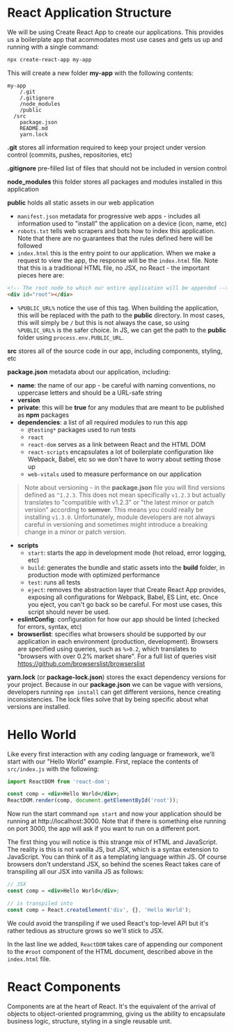 # React Application Structure

We will be using Create React App to create our applications. This provides us a boilerplate app that acommodates most use cases and gets us up and running with a single command:

```sh
npx create-react-app my-app
```

This will create a new folder **my-app** with the following contents:

```
my-app
	/.git
	/.gitignore
	/node_modules
	/public
  /src
	package.json
	README.md
	yarn.lock
```

 **.git** stores all information required to keep your project under version control (commits, pushes, repositories, etc)

**.gitignore** pre-filled list of files that should not be included in version control

**node_modules** this folder stores all packages and modules installed in this application

**public** holds all static assets in our web application

- `manifest.json` metadata for progressive web apps - includes all information used to "install" the application on a device (icon, name, etc)
- `robots.txt` tells web scrapers and bots how to index this application. Note that there are no guarantees that the rules defined here will be followed
- `index.html` this is the entry point to our application. When we make a request to view the app, the response will be the `index.html` file. Note that this is a traditional HTML file, no JSX, no React - the important pieces here are:

```html
<!-- The root node to which our entire application will be appended -->
<div id="root"></div>
```

- `%PUBLIC_URL%` notice the use of this tag. When building the application, this will be replaced with the path to the **public** directory. In most cases, this will simply be `/` but this is not always the case, so using `%PUBLIC_URL%` is the safer choice. In JS, we can get the path to the **public** folder using `process.env.PUBLIC_URL`.

**src** stores all of the source code in our app, including components, styling, etc

**package.json** metadata about our application, including:

- **name**: the name of our app - be careful with naming conventions, no uppercase letters and should be a URL-safe string
- **version**
- **private**: this will be **true** for any modules that are meant to be published as **npm** packages
- **dependencies**: a list of all required modules to run this app
  - `@testing*` packages used to run tests
  - `react`
  - `react-dom` serves as a link between React and the HTML DOM
  - `react-scripts` encapsulates a lot of boilerplate configuration like Webpack, Babel, etc so we don't have to worry about setting those up
  - `web-vitals` used to measure performance on our application

> Note about versioning - in the **package.json** file you will find versions defined as `^1.2.3`. This does not mean specifically `v1.2.3` but actually translates to "compatible with v1.2.3" or "the latest minor or patch version" according to **semver**. This means you could really be installing `v1.3.0`. Unfortunately, module developers are not always careful in versioning and sometimes might introduce a breaking change in a minor or patch version.

- **scripts**
  - `start`: starts the app in development mode (hot reload, error logging, etc)
  - `build`: generates the bundle and static assets into the **build** folder, in production mode with optimized performance
  - `test`: runs all tests
  - `eject`: removes the abstraction layer that Create React App provides, exposing all configurations for Webpack, Babel, ES Lint, etc. Once you eject, you can't go back so be careful. For most use cases, this script should never be used.
- **eslintConfig**: configuration for how our app should be linted (checked for errors, syntax, etc)
- **browserlist**: specifies what browsers should be supported by our application in each environment (production, development). Browsers are specified using queries, such as `%>0.2`, which translates to "browsers with over 0.2% market share". For a full list of queries visit https://github.com/browserslist/browserslist

**yarn.lock** (or **package-lock.json**) stores the exact dependency versions for your project. Because in our **package.json** we can be vague with versions, developers running `npm install` can get different versions, hence creating inconsistencies. The lock files solve that by being specific about what versions are installed.

# Hello World

Like every first interaction with any coding language or framework, we'll start with our "Hello World" example. First, replace the contents of `src/index.js` with the following:

```jsx
import ReactDOM from 'react-dom';

const comp = <div>Hello World</div>;
ReactDOM.render(comp, document.getElementById('root'));
```

Now run the start command `npm start` and now your application should be running at http://localhost:3000. Note that if there is something else running on port 3000, the app will ask if you want to run on a different port.

The first thing you will notice is this strange mix of HTML and JavaScript. The reality is this is not vanilla JS, but JSX, which is a syntax extension to JavaScript. You can think of it as a templating language within JS. Of course browsers don't understand JSX, so behind the scenes React takes care of transpiling all our JSX into vanilla JS as follows:

```jsx
// JSX
const comp = <div>Hello World</div>;

// is transpiled into
const comp = React.createElement('div', {}, 'Hello World');
```

We could avoid the transpiling if we used React's top-level API but it's rather tedious as structure grows so we'll stick to JSX.

In the last line we added, `ReactDOM` takes care of appending our component to the `#root` component of the HTML document, described above in the `index.html` file.

# React Components

Components are at the heart of React. It's the equivalent of the arrival of objects to object-oriented programming, giving us the ability to encapsulate business logic, structure, styling in a single reusable unit.

